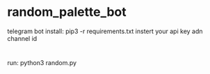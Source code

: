 # random_palette_bot
telegram bot
install:
pip3 -r requirements.txt
instert your api key adn channel id
#
run:
python3 random.py
